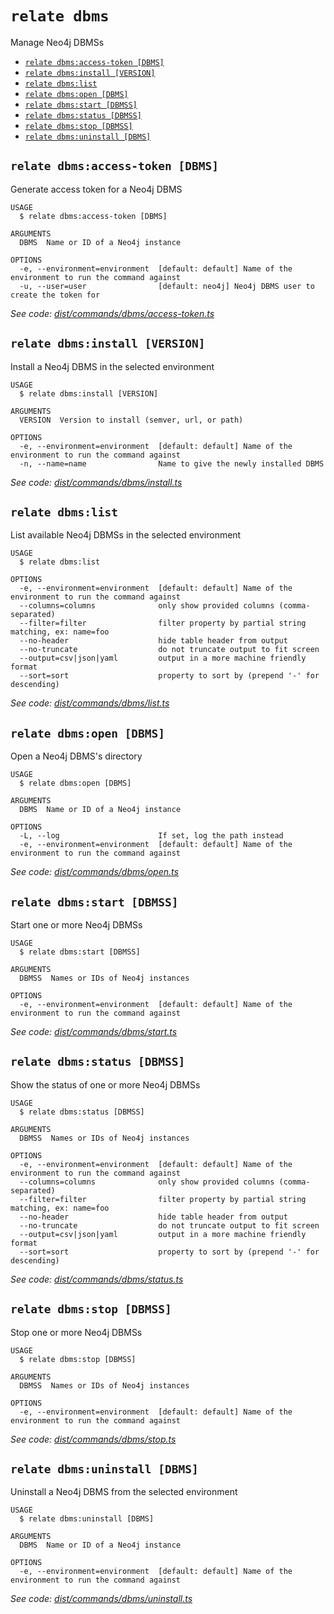 `relate dbms`
=============

Manage Neo4j DBMSs

* [`relate dbms:access-token [DBMS]`](#relate-dbmsaccess-token-dbms)
* [`relate dbms:install [VERSION]`](#relate-dbmsinstall-version)
* [`relate dbms:list`](#relate-dbmslist)
* [`relate dbms:open [DBMS]`](#relate-dbmsopen-dbms)
* [`relate dbms:start [DBMSS]`](#relate-dbmsstart-dbmss)
* [`relate dbms:status [DBMSS]`](#relate-dbmsstatus-dbmss)
* [`relate dbms:stop [DBMSS]`](#relate-dbmsstop-dbmss)
* [`relate dbms:uninstall [DBMS]`](#relate-dbmsuninstall-dbms)

## `relate dbms:access-token [DBMS]`

Generate access token for a Neo4j DBMS

```
USAGE
  $ relate dbms:access-token [DBMS]

ARGUMENTS
  DBMS  Name or ID of a Neo4j instance

OPTIONS
  -e, --environment=environment  [default: default] Name of the environment to run the command against
  -u, --user=user                [default: neo4j] Neo4j DBMS user to create the token for
```

_See code: [dist/commands/dbms/access-token.ts](https://github.com/neo-technology/daedalus/blob/v1.0.0/dist/commands/dbms/access-token.ts)_

## `relate dbms:install [VERSION]`

Install a Neo4j DBMS in the selected environment

```
USAGE
  $ relate dbms:install [VERSION]

ARGUMENTS
  VERSION  Version to install (semver, url, or path)

OPTIONS
  -e, --environment=environment  [default: default] Name of the environment to run the command against
  -n, --name=name                Name to give the newly installed DBMS
```

_See code: [dist/commands/dbms/install.ts](https://github.com/neo-technology/daedalus/blob/v1.0.0/dist/commands/dbms/install.ts)_

## `relate dbms:list`

List available Neo4j DBMSs in the selected environment

```
USAGE
  $ relate dbms:list

OPTIONS
  -e, --environment=environment  [default: default] Name of the environment to run the command against
  --columns=columns              only show provided columns (comma-separated)
  --filter=filter                filter property by partial string matching, ex: name=foo
  --no-header                    hide table header from output
  --no-truncate                  do not truncate output to fit screen
  --output=csv|json|yaml         output in a more machine friendly format
  --sort=sort                    property to sort by (prepend '-' for descending)
```

_See code: [dist/commands/dbms/list.ts](https://github.com/neo-technology/daedalus/blob/v1.0.0/dist/commands/dbms/list.ts)_

## `relate dbms:open [DBMS]`

Open a Neo4j DBMS's directory

```
USAGE
  $ relate dbms:open [DBMS]

ARGUMENTS
  DBMS  Name or ID of a Neo4j instance

OPTIONS
  -L, --log                      If set, log the path instead
  -e, --environment=environment  [default: default] Name of the environment to run the command against
```

_See code: [dist/commands/dbms/open.ts](https://github.com/neo-technology/daedalus/blob/v1.0.0/dist/commands/dbms/open.ts)_

## `relate dbms:start [DBMSS]`

Start one or more Neo4j DBMSs

```
USAGE
  $ relate dbms:start [DBMSS]

ARGUMENTS
  DBMSS  Names or IDs of Neo4j instances

OPTIONS
  -e, --environment=environment  [default: default] Name of the environment to run the command against
```

_See code: [dist/commands/dbms/start.ts](https://github.com/neo-technology/daedalus/blob/v1.0.0/dist/commands/dbms/start.ts)_

## `relate dbms:status [DBMSS]`

Show the status of one or more Neo4j DBMSs

```
USAGE
  $ relate dbms:status [DBMSS]

ARGUMENTS
  DBMSS  Names or IDs of Neo4j instances

OPTIONS
  -e, --environment=environment  [default: default] Name of the environment to run the command against
  --columns=columns              only show provided columns (comma-separated)
  --filter=filter                filter property by partial string matching, ex: name=foo
  --no-header                    hide table header from output
  --no-truncate                  do not truncate output to fit screen
  --output=csv|json|yaml         output in a more machine friendly format
  --sort=sort                    property to sort by (prepend '-' for descending)
```

_See code: [dist/commands/dbms/status.ts](https://github.com/neo-technology/daedalus/blob/v1.0.0/dist/commands/dbms/status.ts)_

## `relate dbms:stop [DBMSS]`

Stop one or more Neo4j DBMSs

```
USAGE
  $ relate dbms:stop [DBMSS]

ARGUMENTS
  DBMSS  Names or IDs of Neo4j instances

OPTIONS
  -e, --environment=environment  [default: default] Name of the environment to run the command against
```

_See code: [dist/commands/dbms/stop.ts](https://github.com/neo-technology/daedalus/blob/v1.0.0/dist/commands/dbms/stop.ts)_

## `relate dbms:uninstall [DBMS]`

Uninstall a Neo4j DBMS from the selected environment

```
USAGE
  $ relate dbms:uninstall [DBMS]

ARGUMENTS
  DBMS  Name or ID of a Neo4j instance

OPTIONS
  -e, --environment=environment  [default: default] Name of the environment to run the command against
```

_See code: [dist/commands/dbms/uninstall.ts](https://github.com/neo-technology/daedalus/blob/v1.0.0/dist/commands/dbms/uninstall.ts)_
